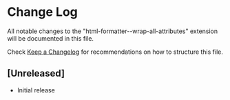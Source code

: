 # Change Log

All notable changes to the "html-formatter--wrap-all-attributes" extension will be documented in this file.

Check [Keep a Changelog](http://keepachangelog.com/) for recommendations on how to structure this file.

## [Unreleased]

- Initial release